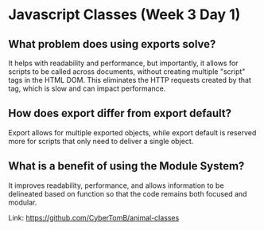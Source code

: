 # Javascript Classes (Week 3 Day 1)

## What problem does using exports solve?

It helps with readability and performance, but importantly, it allows for scripts to be called across documents, without creating multiple "script" tags in the HTML DOM. This eliminates the HTTP requests created by that tag, which is slow and can impact performance.

## How does export differ from export default?

Export allows for multiple exported objects, while export default is reserved more for scripts that only need to deliver a single object.

## What is a benefit of using the Module System?

It improves readability, performance, and allows information to be delineated based on function so that the code remains both focused and modular.

Link: https://github.com/CyberTomB/animal-classes